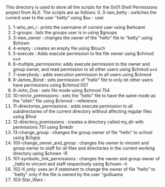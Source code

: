 This directory is used to store all the scripts for the 0x01 Shell Permissions project from ALX.
The scripts are as follows:
0. 0-iam_betty : switches the current user to the user "betty" using $su - user
1. 1-who_am_i : prints the username of current user using $whoami 
2. 2-groups : lists the groups user is in using $groups
3. 3-new_owner : changes the owner of the "hello" file to "betty" using $chown
4. 4-empty : creates an empty file using $touch
5. 5-execute : Adds execute permission to the file owner using $chmod u+x 
6. 6-multiple_permissions: adds execute permission to the owner and group owner, and read permission to all other users using $chmod u+x
7. 7-everybody : adds execution permission to all users using $chmod
8. 8-James_Bond : sets permission of "hello" file to only let other users have permissions using $chmod 007
9. 9-John_Doe : sets file mode using $chmod 754
10. 10-mirror_premissions : sets the "hello" file to have the same mode as the "olleh" file using $chmod --reference
11. 11-directories_permissions : adds execute permission to all subdirectories of the current directory without affecting regular files using $find
12. 12-directory_premissions : creates a directory called my_dir with permissions 751 using $mkdir
13. 13-change_group : changes the group owner of file "hello" to school using $chgrp 
14. 100-change_owner_and_group : changes the owner to vincent and group owner to staff for all files and directories in the current working directory using $chown -R
15. 101-symbolic_link_permissions : changes the owner and group owner of _hello to vincent and staff respectively using $chown -h
16. 102-if_only: uses an if statement to change the owner of file "hello" to "betty" only if the file is owned by the user "guilluame
17. 103-Star_Wars :
